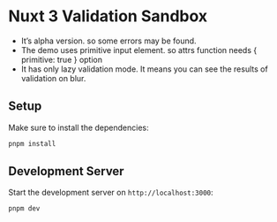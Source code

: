 # Nuxt 3 Validation Sandbox

- It’s alpha version. so some errors may be found.
- The demo uses primitive input element. so attrs function needs { primitive: true } option
- It has only lazy  validation mode. It means you can see the results of validation on blur.

## Setup

Make sure to install the dependencies:

```bash
pnpm install
```

## Development Server

Start the development server on `http://localhost:3000`:

```bash
pnpm dev
```
